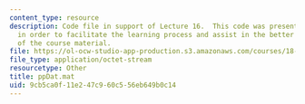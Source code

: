```yaml
---
content_type: resource
description: Code file in support of Lecture 16.  This code was presented by the professor
  in order to facilitate the learning process and assist in the better understanding
  of the course material.
file: https://ol-ocw-studio-app-production.s3.amazonaws.com/courses/18-409-behavior-of-algorithms-spring-2002/9cb5ca0f11e247c960c556eb649b0c14_ppDat.mat
file_type: application/octet-stream
resourcetype: Other
title: ppDat.mat
uid: 9cb5ca0f-11e2-47c9-60c5-56eb649b0c14
---
```

